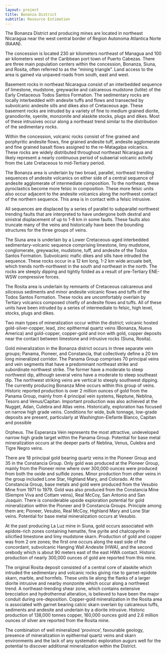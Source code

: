 ```yaml
---
layout: project
title: Bonanza District
subtitle: Resource Estimation
---
```


The Bonanza District and producing mines are located in northeast
Nicaragua near the west central border of Region Autonoma Atlantica
Norte (RAAN).

The concession is located 230 air kilometers northeast of Managua and
100 air kilometers west of the Caribbean port town of Puerto Cabezas.
There are three main population centers within the concession, Bonanza,
Siuna, and Rosita, often referred to as the “mining triangle”. Land
access to the area is gained via unpaved roads from south, east and
west.

Basement rocks in northeast Nicaragua consist of an interbedded sequence
of limestone, mudstone, greywacke and calcareous mudstone (lutite) of
the Early Cretaceous Todos Santos Formation. The sedimentary rocks are
locally interbedded with andesite tuffs and flows and transected by
subvolcanic andesite sills and dikes also of Cretaceous age. These
basement rocks are intruded by a variety of fine to medium grained
diorite, granodiorite, syenite, monzonite and alaskite stocks, plugs and
dikes. Most of these intrusives occur along a northeast trend similar to
the distribution of the sedimentary rocks.

Within the concession, volcanic rocks consist of fine grained and
porphyritic andesite flows, fine grained andesite tuff, andesite
agglomerate and fine grained basalt flows assigned to the re-Matagalpa
volcanics. These rocks are widely distributed throughout northeast
Nicaragua and likely represent a nearly continuous period of subaerial
volcanic activity from the Late Cretaceous to mid-Tertiary period.

The Bonanza area is underlain by two broad, parallel, northeast trending
sequences of andesite volcanics on either side of a central sequence of
andesite agglomerate of intermediate composition. To the northeast,
these pyroclastics become more felsic in composition. These more felsic
units also occur adjacent to the andesite volcanics along the northwest
contact of the northern sequence. This area is in contact with a felsic
intrusive.

All sequences are displaced by a series of parallel to subparallel
northwest trending faults that are interpreted to have undergone both
dextral and sinistral displacement of up to 1-8 km in some faults. These
faults also truncate many of the veins and historically have been the
bounding structures for the three groups of veins.

The Siuna area is underlain by a Lower Cretaceous-aged interbedded
sedimentary-volcanic sequence comprising limestone, limy mudstone,
conglomerate, greywacke, mudstone, tuff, and andesite of the Todos
Santos Formation. Subvolcanic mafic dikes and sills have intruded the
sequence. These rocks occur in a 12 km long, 1-2 km wide arcuate belt,
which trends north-northwest in the south and northeast in the north.
The rocks are steeply dipping and tightly folded as a result of
pre-Tertiary ENE-WSW compressive forces.

The Rosita area is underlain by remnants of Cretaceous calcareous and
siliceous sediments and minor andesite volcanic flows and tuffs of the
Todos Santos Formation. These rocks are uncomfortably overlain by
Tertiary volcanics composed chiefly of andesite flows and tuffs. All of
these units have been intruded by a series of intermediate to felsic,
high level, stocks, plugs and dikes.

Two main types of mineralization occur within the district; volcanic
hosted gold-silver-copper, lead, zinc epithermal quartz veins (Bonanza,
Nueva America) and gold-copper, copper-gold and iron with gold, copper
deposits near the contact between limestone and intrusive rocks (Siuna,
Rosita).

Gold mineralization in the Bonanza district occurs in three separate
vein groups; Panama, Pioneer, and Constancia, that collectively define a
20 km long mineralized corridor. The Panama Group comprises 70 principal
veins and vein segments that have a predominant northeast strike and
subordinate northwest strike. The former have a moderate to steep
northwest dip, although several veins have a moderate to steep southeast
dip. The northwest striking veins are vertical to steeply southwest
dipping. The currently producing Bonanza Mine occurs within this group
of veins. Historic reported production is over 2 million ounces of gold
from the Panama Group, mainly from 4 principal vein systems, Neptune,
Neblina, Tesoro and Venus/Capitan. Important production was also
achieved at the Nugget, Adan, Culebra and Atlas veins. Historically,
exploration has focused on narrow high grade veins. Conditions for wide,
bulk tonnage, low-grade deposits are present, particularly at
Washington-Elefante Blanco, Capitan and possible

Orpheus. The Esperanza Vein represents the most attractive, undeveloped
narrow high grade target within the Panama Group. Potential for base
metal mineralization occurs at the deeper parts of Neblina, Venus,
Culebra and Tigre Negro veins.

There are 18 principal gold bearing quartz veins in the Pioneer Group
and 35 in the Constancia Group. Only gold was produced at the Pioneer
Group, mainly from the Pioneer mine where over 300,000 ounces were
produced from both the oxide and sulfide zones. Minor production from
other veins in the group included Lone Star, Highland Mary, and
Colorado. At the Constancia Group, base metals and gold were produced
from the Vesubio Mine from 1971 to 1979. Gold was also produced from the
Constancia Mine (Siempre Viva and Cottam veins), Real McCoy, San Antonio
and San Joaquin. There is considerable upside exploration potential for
gold mineralization within the Pioneer and 9 Constancia Groups.
Principle among them are; Pioneer, Vesubio, Real McCoy, Highland Mary
and Lone Star veins. Potential for base metal mineralization occurs at
Vesubio.

At the past producing La Luz mine in Siuna, gold occurs associated with
epidote-rich zones containing hematite, fine pyrite and chalcopyrite in
silicified limestone and limy mudstone skarn. Production of gold and
copper was from 2 ore zones; the first one occurs along the east side of
the concordant, subvolcanic Hanging Wall Andesite (HWA), and the second
orebody which is about 90 meters east of the east HWA contact. Historic
production of nearly 300,000 ounces of gold are reported from this mine.

The original Rosita deposit consisted of a central core of alaskite
which intruded the sedimentary and volcanic rocks giving rise to
garnet-epidote skarn, marble, and hornfels. These units lie along the
flanks of a larger diorite intrusive and nearby monzonite which occur
along a northwest trend. A northeast-trending shear zone, which contains
extensive brecciation and hydrothermal alteration, is believed to have
been the major conduit during ore-deposition. Copper-gold mineralization
in the Rosita area is associated with garnet bearing calcic skarn
overlain by calcareous tuffs, sediments and andesite and underlain by a
diorite intrusive. Historic production of 138,000 tonnes copper, 160,000
ounces gold and 2.6 million ounces of silver are reported from the
Rosita mine.

The combination of well mineralized ‘province’, favourable geology,
presence of mineralization in epithermal quartz veins and skarn
environments and the lack of any systematic exploration augurs well for
the potential to discover additional mineralization within the District.
